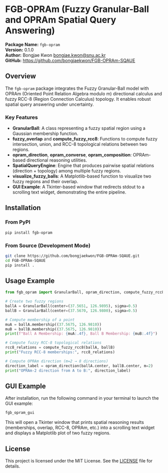 # FGB-OPRAm (Fuzzy Granular-Ball and OPRAm Spatial Query Answering)

**Package Name:** `fgb-opram`  
**Version:** 0.1.0  
**Author:** Bongjae Kwon <bongjae.kwon@snu.ac.kr>  
**GitHub:** https://github.com/bongjaekwon/FGB-OPRAm-SQAUE  

## Overview
The `fgb-opram` package integrates the Fuzzy Granular-Ball model with OPRAm (Oriented Point Relation Algebra modulo m) directional calculus 
and fuzzy RCC-8 (Region Connection Calculus) topology. It enables robust spatial query answering under uncertainty.

### Key Features
- **GranularBall**: A class representing a fuzzy spatial region using a Gaussian membership function.
- **fuzzy_overlap** and **compute_fuzzy_rcc8**: Functions to compute fuzzy intersection, union, and RCC-8 topological relations between two regions.
- **opram_direction**, **opram_converse**, **opram_composition**: OPRAm-based directional reasoning utilities.
- **SpatialQueryEngine**: Engine that produces pairwise spatial relations (direction + topology) among multiple fuzzy regions.
- **visualize_fuzzy_balls**: A Matplotlib-based function to visualize two fuzzy regions and their overlap.
- **GUI Example**: A Tkinter-based window that redirects stdout to a scrolling text widget, demonstrating the entire pipeline.

## Installation

### From PyPI
```bash
pip install fgb-opram
```

### From Source (Development Mode)
```bash
git clone https://github.com/bongjaekwon/FGB-OPRAm-SQAUE.git
cd FGB-OPRAm-SQAUE
pip install .
```

## Usage Example

```python
from fgb_opram import GranularBall, opram_direction, compute_fuzzy_rcc8

# Create two fuzzy regions
ballA = GranularBall(center=(37.5651, 126.9895), sigma=0.5)
ballB = GranularBall(center=(37.5670, 126.9800), sigma=0.5)

# Compute membership of a point
muA = ballA.membership((37.5675, 126.9810))
muB = ballB.membership((37.5675, 126.9810))
print(f"Ball A Membership: {muA:.4f}, Ball B Membership: {muB:.4f}")

# Compute fuzzy RCC-8 topological relations
rcc8_relations = compute_fuzzy_rcc8(ballA, ballB)
print("Fuzzy RCC-8 memberships:", rcc8_relations)

# Compute OPRAm direction (m=2 → 8 directions)
direction_label = opram_direction(ballA.center, ballB.center, m=2)
print("OPRAm-2 direction from A to B:", direction_label)
```

## GUI Example

After installation, run the following command in your terminal to launch the GUI example:

```bash
fgb_opram_gui
```

This will open a Tkinter window that prints spatial reasoning results (memberships, overlap, RCC-8, OPRAm, etc.) 
into a scrolling text widget and displays a Matplotlib plot of two fuzzy regions.

## License
This project is licensed under the MIT License. See the [LICENSE](LICENSE) file for details.

